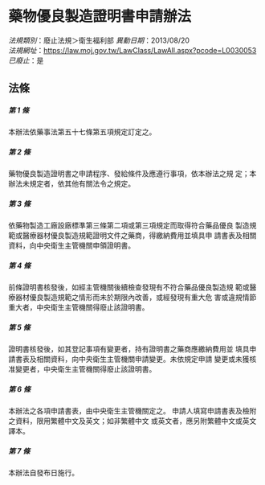 # 藥物優良製造證明書申請辦法

*法規類別*：廢止法規＞衛生福利部
*異動日期*：2013/08/20  
*法規網址*：https://law.moj.gov.tw/LawClass/LawAll.aspx?pcode=L0030053
*已廢止*：是


## 法條
##### 第 1 條
本辦法依藥事法第五十七條第五項規定訂定之。

##### 第 2 條
藥物優良製造證明書之申請程序、發給條件及應遵行事項，依本辦法之規
定；本辦法未規定者，依其他有關法令之規定。

##### 第 3 條
依藥物製造工廠設廠標準第三條第二項或第三項規定而取得符合藥品優良
製造規範或醫療器材優良製造規範證明文件之藥商，得繳納費用並填具申
請書表及相關資料，向中央衛生主管機關申領證明書。

##### 第 4 條
前條證明書核發後，如經主管機關後續檢查發現有不符合藥品優良製造規
範或醫療器材優良製造規範之情形而未於期限內改善，或經發現有重大危
害或違規情節重大者，中央衛生主管機關得廢止該證明書。

##### 第 5 條
證明書核發後，如其登記事項有變更者，持有證明書之藥商應繳納費用並
填具申請書表及相關資料，向中央衛生主管機關申請變更。未依規定申請
變更或未獲核准變更者，中央衛生主管機關得廢止該證明書。

##### 第 6 條
本辦法之各項申請書表，由中央衛生主管機關定之。
申請人填寫申請書表及檢附之資料，限用繁體中文及英文；如非繁體中文
或英文者，應另附繁體中文或英文譯本。

##### 第 7 條
本辦法自發布日施行。


